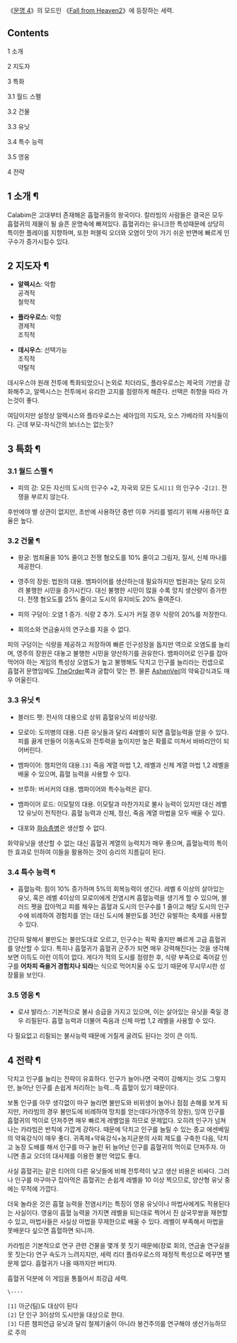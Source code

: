 《[문명 4](%EB%AC%B8%EB%AA%85%204.md)》의 모드인 《[Fall from Heaven2](Fall%20from%20Heaven%202.md)》에 등장하는 세력.

## Contents

    

1 소개

2 지도자

3 특화

    

3.1 월드 스펠

3.2 건물

3.3 유닛

3.4 특수 능력

3.5 영웅

4 전략

## 1 소개 ¶

Calabim은 고대부터 존재해온 흡혈귀들의 왕국이다. 칼라빔의 사람들은 결국은 모두 흡혈귀의 제물이 될 슬픈 운명속에 빠져있다. 흡혈귀라는
유니크한 특성때문에 상당히 특이한 플레이를 지향하며, 또한 퍼블릭 오더와 오염이 맛이 가기 쉬운 반면에 빠르게 인구수가 증가시킬수 있다.  

## 2 지도자 ¶

  * **알렉시스**: 악함  
공격적  
철학적  

  * **플라우로스**: 악함  
경제적  
조직적  

  * **데시우스**: 선택가능  
조직적  
약탈적  

데시우스야 원래 전투에 특화되었으니 논외로 치더라도, 플라우로스는 제국의 기반을 강화해주고, 알렉시스는 전투에서 유리한 고지를 점령하게
해준다. 선택은 취향을 따라 가는것이 좋다.

  

여담이지만 설정상 알렉시스와 플라우로스는 셰아임의 지도자, 오스 가베라의 자식들이다. 근데 부모-자식간의 보너스는 없는듯?  

## 3 특화 ¶

### 3.1 월드 스펠 ¶

  * 피의 강: 모든 자신의 도시의 인구수 +2, 자국외 모든 도시`[1]` 의 인구수 -2`[2]`. 전쟁을 부르지 않는다.  

후반에야 별 상관이 없지만, 초반에 사용하던 중반 이후 거리를 벌리기 위해 사용하던 효율은 높다.

### 3.2 건물 ¶

  * 왕궁: 범죄율을 10% 줄이고 전쟁 혐오도를 10% 줄이고 그림자, 질서, 신체 마나를 제공한다.  

  * 영주의 장원: 법원의 대용. 뱀파이어를 생산하는데 필요하지만 법원과는 달리 오히려 불행한 시민을 증가시킨다. 대신 불행한 시민이 많을 수록 망치 생산량이 증가한다. 전쟁 혐오도를 25% 줄이고 도시의 유지비도 20% 줄여준다.  

  * 피의 구덩이: 오염 1 증가. 식량 2 추가. 도시가 커질 경우 식량의 20%를 저장한다.  

  * 회의소와 연금술사의 연구소를 지을 수 없다.  

피의 구덩이는 식량을 제공하고 저장하여 빠른 인구성장을 돕지만 역으로 오염도를 늘리며, 영주의 장원은 대놓고 불행한 시민을 양산하기를
권유한다. 뱀파이어로 인구를 잡아먹어야 하는 게임의 특성상 오염도가 높고 불행해도 닥치고 인구를 늘리라는 컨셉으로 흡혈귀 문명임에도 [TheOrder](The%20Order%20%28FfH%29.md)쪽과 궁합이 맞는 편. 물론 [AshenVeil](Ashen%20Veil.md)의 약육강식과도 매우 어울린다.

### 3.3 유닛 ¶

  * 블러드 펫: 전사의 대용으로 상위 흡혈유닛의 비상식량.  

  * 모로이: 도끼병의 대용. 다른 유닛들과 달리 4레벨이 되면 흡혈능력을 얻을 수 있다. 피를 끓게 만들어 이동속도와 전투력을 높이지만 높은 확률로 미쳐서 바바리안이 되어버린다.  

  * 뱀파이어: 챔피언의 대용.`[3]` 죽음 계열 마법 1,2, 레벨과 신체 계열 마법 1,2 레벨을 배울 수 있으며, 흡혈 능력을 사용할 수 있다.
  * 브루하: 버서커의 대용. 뱀파이어와 특수능력은 같다.  

  * 뱀파이어 로드: 이모탈의 대용. 이모탈과 마찬가지로 불사 능력이 있지만 대신 레벨 12 유닛이 전직한다. 흡혈 능력과 신체, 정신, 죽음 계열 마법을 모두 배울 수 있다.  

  * 대포와 [화승총병](%ED%99%94%EC%8A%B9%EC%B4%9D%EB%B3%91.md)은 생산할 수 없다.  

화약유닛을 생산할 수 없는 대신 흡혈귀 계열의 능력치가 매우 좋으며, 흡혈능력의 특이한 효과로 인하여 이들을 활용하는 것이 승리의 지름길이
된다.

### 3.4 특수 능력 ¶

  * 흡혈능력: 힘이 10% 증가하며 5%의 회복능력이 생긴다. 레벨 6 이상의 살아있는 유닛, 혹은 레벨 4이상의 모로이에게 전염시켜 흡혈능력을 생기게 할 수 있으며, 블러드 펫을 잡아먹고 피를 채우는 흡혈과 도시의 인구수를 1 줄이고 해당 도시의 인구수에 비례하여 경험치를 얻는 대신 도시에 불만도를 3턴간 유발하는 축제를 사용할 수 있다.   

간단히 말해서 불만도는 불만도대로 오르고, 인구수는 팍팍 줄지만 빠르게 고급 흡혈귀를 양산할 수 있다. 특히나 흡혈귀가 흡혈귀 군주가 되면
매우 강력해진다는 것을 생각해보면 이득도 이런 이득이 없다. 게다가 적의 도시를 점령한 후, 식량 부족으로 죽어갈 인구를 **어차피 죽을거
경험치나 되라**는 식으로 먹어치울 수도 있기 때문에 무시무시한 성장률을 보인다.

### 3.5 영웅 ¶

  * 로샤 발라스: 기본적으로 불사 승급을 가지고 있으며, 이는 살아있는 유닛을 죽일 경우 리필된다. 흡혈 능력과 더불어 죽음과 신체 마법 1,2 레벨을 사용할 수 있다.  

다 필요없고 리필되는 불사능력 때문에 거칠게 굴려도 된다는 것이 큰 이득.

## 4 전략 ¶

닥치고 인구를 늘리는 전략이 유효하다. 인구가 늘어나면 국력이 강해지는 것도 그렇지만, 늘어난 인구를 손쉽게 처리하는 능력...즉 흡혈이
있기 때문이다.  

  

보통 인구를 아무 생각없이 마구 늘리면 불만도와 비위생이 늘어나 점점 손해를 보게 되지만, 카라빔의 경우 불만도에 비례하여 망치를
얻는데다가(영주의 장원), 잉여 인구를 흡혈귀의 먹이로 던져주면 매우 빠르게 레벨업을 하므로 문제없다. 오히려 인구가 넘쳐나는 카라빔은
반칙에 가깝게 강하다. 때문에 닥치고 인구를 늘릴 수 있는 종교 에센베일의 약육강식이 매우 좋다. 귀족제+약육강식+농지균분의 사회 제도를
구축한 다음, 닥치고 농장 도배를 해서 인구를 마구 늘린 뒤 늘어난 인구를 흡혈귀의 먹이로 던져주자. 아니면 종교 오더의 대사제를 이용한
불만 억압도 좋다.  

  

사실 흡혈귀는 같은 티어의 다른 유닛들에 비해 전투력이 낮고 생산 비용은 비싸다. 그러나 인구를 마구마구 잡아먹은 흡혈귀는 손쉽게 레벨을
10 이상 찍으므로, 양산형 유닛 중에는 무적에 가깝다.  

  

더욱 놀라운 것은 흡혈 능력을 전염시키는 특징이 영웅 유닛이나 마법사에게도 적용된다는 사실이다. 영웅이 흡혈 능력을 가지면 레벨을 되는대로
찍어서 진 삼국무쌍을 재현할 수 있고, 마법사들은 사실상 마법을 무제한으로 배울 수 있다. 레벨이 부족해서 마법을 못배운다 싶으면 흡혈하면
되니까.  

  

카라빔은 기본적으로 연구 관련 건물을 몇개 못 짓기 때문에(장로 회의, 연금술 연구실을 못 짓는다) 연구 속도가 느려지지만, 세력 리더
플라우로스의 재정적 특성으로 메꾸면 별 문제 없다. 흡혈귀가 나올 때까지만 버티자.  

  

흡혈귀 덕분에 이 게임을 통틀어서 최강급 세력.  

`\----`

`[1]` 아군(팀)도 대상이 된다  
`[2]` 단 인구 3이상의 도시만을 대상으로 한다.  
`[3]` 다른 챔피언급 유닛과 달리 철제기술이 아니라 봉건주의를 연구해야 생산가능하므로 주의

